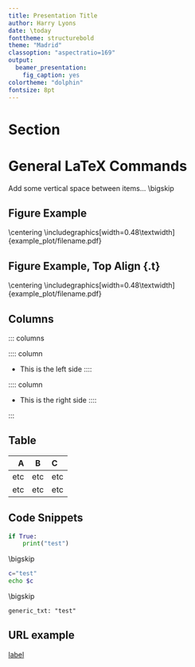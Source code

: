 ```yaml
---
title: Presentation Title
author: Harry Lyons
date: \today
fonttheme: structurebold
theme: "Madrid"
classoption: "aspectratio=169"
output:
  beamer_presentation:
    fig_caption: yes
colortheme: "dolphin"
fontsize: 8pt
---
```


# Section

# General LaTeX Commands

Add some vertical space between items...
\bigskip

## Figure Example
\centering
\includegraphics[width=0.48\textwidth]{example_plot/filename.pdf}

## Figure Example, Top Align {.t}
\centering
\includegraphics[width=0.48\textwidth]{example_plot/filename.pdf}

## Columns

::: columns

:::: column
- This is the left side
::::

:::: column
- This is the right side
::::

:::

## Table

| A | B | C |
|---:|---|:---|
| etc | etc | etc |
| etc | etc | etc |

## Code Snippets

```python
if True:
    print("test")
```

\bigskip


```bash
c="test"
echo $c
```

\bigskip

```
generic_txt: "test"
```

## URL example

[label](http://www.google.com)
